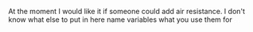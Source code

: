At the moment I would like it if someone could add air resistance.
I don't know what else to put in here name variables what you use them for